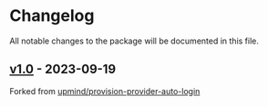 # Changelog

All notable changes to the package will be documented in this file.

## [v1.0](https://github.com/upmind-automation/provision-provider-seo/releases/tag/v1.0) - 2023-09-19

Forked from [upmind/provision-provider-auto-login](https://github.com/upmind-automation/provision-provider-auto-login/releases/tag/v4.0)
